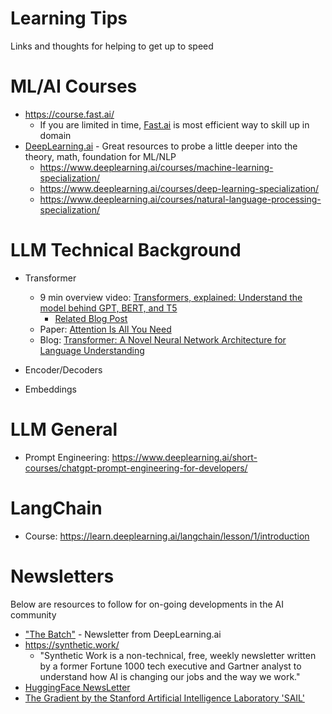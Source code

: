 # Learning Tips
Links and thoughts for helping to get up to speed

# ML/AI Courses
* https://course.fast.ai/
	* If you are limited in time, [Fast.ai](https://course.fast.ai/) is most efficient way to skill up in domain
* [DeepLearning.ai](https://www.deeplearning.ai/) - Great resources to probe a little deeper into the theory, math, foundation for ML/NLP
	* https://www.deeplearning.ai/courses/machine-learning-specialization/
	* https://www.deeplearning.ai/courses/deep-learning-specialization/
	* https://www.deeplearning.ai/courses/natural-language-processing-specialization/


# LLM Technical Background
* Transformer
	* 9 min overview video: [Transformers, explained: Understand the model behind GPT, BERT, and T5](https://www.youtube.com/watch?v=SZorAJ4I-sA)
		* [Related Blog Post](https://daleonai.com/transformers-explained)
	* Paper: [Attention Is All You Need](https://arxiv.org/abs/1706.03762)
	* Blog: [Transformer: A Novel Neural Network Architecture for Language Understanding](https://ai.googleblog.com/2017/08/transformer-novel-neural-network.html)
	

* Encoder/Decoders
* Embeddings

# LLM General
* Prompt Engineering: https://www.deeplearning.ai/short-courses/chatgpt-prompt-engineering-for-developers/

# LangChain 
* Course:  https://learn.deeplearning.ai/langchain/lesson/1/introduction

# Newsletters
Below are resources to follow for on-going developments in the AI community
* ["The Batch"](https://www.deeplearning.ai/the-batch/) - Newsletter from DeepLearning.ai
* https://synthetic.work/
	* "Synthetic Work is a non-technical, free, weekly newsletter written by a former Fortune 1000 tech executive and Gartner analyst to understand how AI is changing our jobs and the way we work."
* [HuggingFace NewsLetter](https://huggingface.curated.co/)
* [The Gradient by the Stanford Artificial Intelligence Laboratory 'SAIL'](https://thegradient.pub/)

